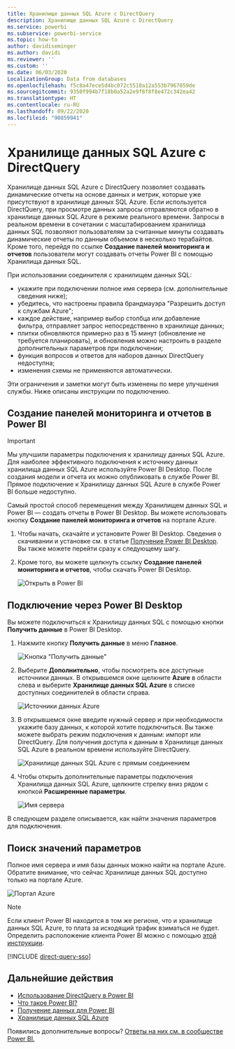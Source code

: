 ```yaml
---
title: Хранилище данных SQL Azure с DirectQuery
description: Хранилище данных SQL Azure с DirectQuery
ms.service: powerbi
ms.subservice: powerbi-service
ms.topic: how-to
author: davidiseminger
ms.author: davidi
ms.reviewer: ''
ms.custom: ''
ms.date: 06/03/2020
LocalizationGroup: Data from databases
ms.openlocfilehash: f5c8a47ece5d4bc072c5518a12a553b7967059de
ms.sourcegitcommit: 9350f994b7f18b0a52a2e9f8f8f8e472c342ea42
ms.translationtype: HT
ms.contentlocale: ru-RU
ms.lasthandoff: 09/22/2020
ms.locfileid: "90859941"
---
```

# <a name="azure-sql-data-warehouse-with-directquery"></a>Хранилище данных SQL Azure с DirectQuery

Хранилище данных SQL Azure с DirectQuery позволяет создавать динамические отчеты на основе данных и метрик, которые уже присутствуют в хранилище данных SQL Azure. Если используется DirectQuery, при просмотре данных запросы отправляются обратно в хранилище данных SQL Azure в режиме реального времени. Запросы в реальном времени в сочетании с масштабированием хранилища данных SQL позволяют пользователям за считанные минуты создавать динамические отчеты по данным объемом в несколько терабайтов. Кроме того, перейдя по ссылке **Создание панелей мониторинга и отчетов** пользователи могут создавать отчеты Power BI с помощью Хранилища данных SQL.

При использовании соединителя с хранилищем данных SQL:

* укажите при подключении полное имя сервера (см. дополнительные сведения ниже);
* убедитесь, что настроены правила брандмауэра "Разрешить доступ к службам Azure";
* каждое действие, например выбор столбца или добавление фильтра, отправляет запрос непосредственно в хранилище данных;
* плитки обновляются примерно раз в 15 минут (обновление не требуется планировать),  и обновления можно настроить в разделе дополнительных параметров при подключении;
* функция вопросов и ответов для наборов данных DirectQuery недоступна;
* изменения схемы не применяются автоматически.

Эти ограничения и заметки могут быть изменены по мере улучшения службы. Ниже описаны инструкции по подключению.

## <a name="build-dashboards-and-reports-in-power-bi"></a>Создание панелей мониторинга и отчетов в Power BI

> [!Important]
> Мы улучшили параметры подключения к хранилищу данных SQL Azure. Для наиболее эффективного подключения к источнику данных хранилища данных SQL Azure используйте Power BI Desktop. После создания модели и отчета их можно опубликовать в службе Power BI. Прямое подключение к Хранилищу данных SQL Azure в службе Power BI больше недоступно.

Самый простой способ перемещения между Хранилищем данных SQL и Power BI — создать отчеты в Power BI Desktop. Вы можете использовать кнопку **Создание панелей мониторинга и отчетов** на портале Azure.

1. Чтобы начать, скачайте и установите Power BI Desktop. Сведения о скачивании и установке см. в статье [Получение Power BI Desktop](../fundamentals/desktop-get-the-desktop.md). Вы также можете перейти сразу к следующему шагу.

2. Кроме того, вы можете щелкнуть ссылку **Создание панелей мониторинга и отчетов**, чтобы скачать Power BI Desktop.

    ![Открыть в Power BI](media/service-azure-sql-data-warehouse-with-direct-connect/create-reports-01.png)


## <a name="connecting-through-power-bi-desktop"></a>Подключение через Power BI Desktop

Вы можете подключиться к Хранилищу данных SQL с помощью кнопки **Получить данные** в Power BI Desktop. 

1. Нажмите кнопку **Получить данные** в меню **Главное**.  

    ![Кнопка "Получить данные"](media/service-azure-sql-data-warehouse-with-direct-connect/create-reports-02.png)

2. Выберите **Дополнительно**, чтобы посмотреть все доступные источники данных. В открывшемся окне щелкните **Azure** в области слева и выберите **Хранилище данных SQL Azure** в списке доступных соединителей в области справа.

    ![Источники данных Azure](media/service-azure-sql-data-warehouse-with-direct-connect/create-reports-03.png)

3. В открывшемся окне введите нужный сервер и при необходимости укажите базу данных, к которой хотите подключиться. Вы также можете выбрать режим подключения к данным: импорт или DirectQuery. Для получения доступа к данным в Хранилище данных SQL Azure в реальном времени используйте DirectQuery.

    ![Хранилище данных SQL Azure с прямым соединением](media/service-azure-sql-data-warehouse-with-direct-connect/create-reports-04.png)

4. Чтобы открыть дополнительные параметры подключения Хранилища данных SQL Azure, щелкните стрелку вниз рядом с кнопкой **Расширенные параметры**.

    ![Имя сервера](media/service-azure-sql-data-warehouse-with-direct-connect/create-reports-05.png)

В следующем разделе описывается, как найти значения параметров для подключения. 

## <a name="finding-parameter-values"></a>Поиск значений параметров

Полное имя сервера и имя базы данных можно найти на портале Azure. Обратите внимание, что сейчас Хранилище данных SQL доступно только на портале Azure.

![Портал Azure](media/service-azure-sql-data-warehouse-with-direct-connect/azureportal.png)

> [!NOTE]
> Если клиент Power BI находится в том же регионе, что и хранилище данных SQL Azure, то плата за исходящий трафик взиматься не будет. Определить расположение клиента Power BI можно с помощью [этой инструкции](../admin/service-admin-where-is-my-tenant-located.md).

[!INCLUDE [direct-query-sso](../includes/direct-query-sso.md)]

## <a name="next-steps"></a>Дальнейшие действия

* [Использование DirectQuery в Power BI](desktop-directquery-about.md)
* [Что такое Power BI?](../fundamentals/power-bi-overview.md)  
* [Получение данных для Power BI](service-get-data.md)  
* [Хранилище данных SQL Azure](/azure/sql-data-warehouse/sql-data-warehouse-overview-what-is/)

Появились дополнительные вопросы? [Ответы на них см. в сообществе Power BI.](https://community.powerbi.com/)
